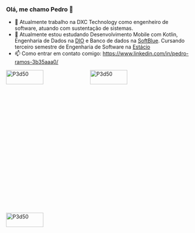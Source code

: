 ### Olá, me chamo Pedro 👋

- 🔭 Atualmente trabalho na DXC Technology como engenheiro de software, atuando com sustentação de sistemas.
- 🌱 Atualmente estou estudando Desenvolvimento Mobile com Kotlin, Engenharia de Dados na <a href="https://digitalinnovation.one/">DIO</a> e Banco de dados na <a href="https://softblue.com.br/">SoftBlue</a>. Cursando terceiro semestre de Engenharia de Software na <a href="https://estacio.br/cursos/graduacao/engenharia-de-software">Estácio</a>
- 📫 Como entrar em contato comigo: https://www.linkedin.com/in/pedro-ramos-3b35aaa0/
<img align="left" src="https://github-readme-stats.vercel.app/api?username=P3d50&show_icons=true&locale=en" alt="P3d50" width="45%" height="10%"/>
<img align="center" src="https://github-readme-streak-stats.herokuapp.com/?user=P3d50&" alt="P3d50" width="45%" height="10%"/>
<img align="left" src="https://github-readme-stats.vercel.app/api/top-langs?username=P3d50&show_icons=true&locale=en&layout=compact" alt="P3d50" width="45%" height="10%"/>
